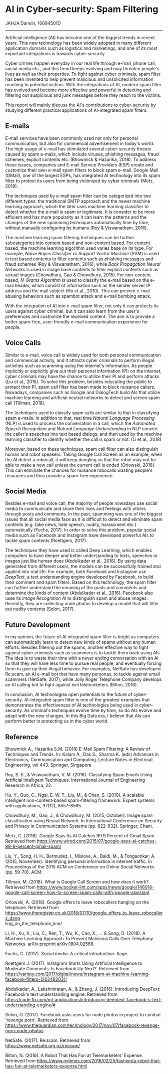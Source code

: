 # AI in Cyber-security: Spam Filtering

JAHJA Darwin, 16094501D

---
Artificial intelligence (AI) has become one of the biggest trends in recent years. This new technology has been widely adopted in many different application domains such as logistics and marketings, and one of its most important integrations is towards cyber-security.

Cyber crimes happen everyday in our real life through e-mail, phone call, social media etc., and this trend keeps evolving and may threaten people's lives as well as their properties. To fight against cyber criminals, spam filter has been invented to help prevent malicious and unsolicited information reaching to potential victims. With the integrations of AI, modern spam filter has evolved and become more effective and powerful in detecting and filtering out suspicious and junk messages before they reach to the victims.

This report will mainly discuss the AI's contributions to cyber-security by studying different practical applications of AI-integrated spam filters.

## E-mails

E-mail services have been commonly used not only for personal communication, but also for commercial advertisement in today's world. The high usage of e-mail has stimulated several cyber-security threats caused by spam e-mails, which include viruses, phishing messages, fraud schemes, explicit contents etc. (Bhowmick & Hazarika, 2018). To address these issues, companies and E-mail Service Providers (ESP) create and customize their own e-mail spam filters to block spam e-mail. Google Mail (GMail), one of the largest ESPs, has integrated AI technology into its spam filter to protect its users from being victimized by cyber criminals (Metz, 2018).

The techniques used by e-mail spam filter can be categorized into two different types: the traditional SMTP approach and the newer machine learning approach, which the later uses machine learning classifier to detect whether the e-mail is spam or legitimate. It is consider to be more efficient and has more popularity as it can learn the patterns and the changes of the new spamming techniques automatically time by time, without manually configuring by humans (Roy & Viswanatham, 2016).

The machine learning spam filtering techniques can be further subcategories into content based and non-content based. For content based, the machine learning algorithm used varies base on its type. For example, *Naive Bayes Classifier* or *Support Vector Machine* (SVM) is used in text based contents to filter contents such as phishing messages and fraud schemes (Roy & Viswanatham, 2016), while *Back Propagation Neural Networks* is used in image base contents to filter explicit contents such as sexual images (Chowdhury, Gao & Chowdhury, 2015). For non-content based, *N-Grams Algorithm* is used to classify the e-mail based on the e-mail header, which consist of information such as the sender server IP address and the mail subject (Hu et al., 2010). This can prevent e-mail abusing behaviors such as spambot attack and e-mail bombing attack.

With the integration of AI into e-mail spam filter, not only it can protects its users against cyber criminal, but it can also learn from the user's preferences and customize the received content. The aim is to provide a better spam-free, user-friendly e-mail communication experience for people.

## Voice Calls

Similar to e-mail, voice call is widely used for both personal communication and commercial activity, and it attracts cyber criminals to perform illegal activities such as scamming using the internet's information. As people implicitly or explicitly give out their personal information (PI) on the internet, cyber criminals may have the chance to utilize their PI and perform attacks (Liu et al., 2015). To solve this problem, besides educating the public to protect their PI, spam call filter has been made to block nuisance callers. Nowadays, companies such as Google and DialogTech build AIs that utilize machine learning and artificial neutral networks to detect and screen spam call (Tillman, 2018).

The techniques used to classify spam calls are similar to that in classifying spam e-mails. In addition to that, real time *Natural Language Processing* (NLP) is used to process the conversation in a call, which the *Automated Speech Recognition* and *Natural Language Understanding* in NLP convert the caller's speeches into text based dialogs, and then used by the machine learning classifier to identify whether the call is spam or not. (Li et al., 2018)

Moreover, based on these techniques, spam call filter can also distinguish human and robot speakers. Taking Google Call Screen as an example, when the AI detect a robocall, it will keep dangling so that the robot may not be able to make a new call unless the current call is ended (Orlowski, 2018). This can eliminate the chances for nuisance robocalls wasting people's resources and thus provide a spam-free experience. 

## Social Media

Besides e-mail and voice call, the majority of people nowadays use social media to communicate and share their lives and feelings with others through posts and comments. In the past, spamming was one of the biggest issues that all social media face as it is difficult to detect and eliminate spam contents (e.g. fake news, hate speech, nudity, harassment etc.) automatically (Fuchs, 2017). In order to solve this problem, popular social media such as Facebook and Instagram have developed powerful AIs to tackle spam contents (Roettgers, 2017).

The techniques they have used is called Deep Learning, which enables computers to have deeper and better understanding to texts, speeches or images just like human does (Abdulkader et al., 2016). By using data generated from different users, the models can be successfully trained and applied into real life. For example, both Facebook and Instagram use *DeepText*, a text understanding engine developed by Facebook, to build their comment and spam filters. Based on this technology, the spam filter can further understand the meaning of the posts and comments and determine the kinds of content (Abdulkader et al., 2016). Facebook also uses its *Image Recognition AI* to distinguish spam and abuse images. Recently, they are collecting nude photos to develop a model that will filter out nudity contents (Solon, 2017). 

## Future Development

In my opinion, the future of AI integrated spam filter is bright as computers can automatically learn to detect new kinds of spams without any human efforts. Besides filtering out the spams, another effective way to fight against cyber criminals such as scammers is to tackle them back using AIs. The idea is to waste their time with a never ending conversation with an AI so that they will have less time to pursue real people, and eventually forcing them to give up their illegal behavior. For examples, NetSafe has developed Re:scam, an AI e-mail bot that have many personas, to tackle against email scammers (NetSafe, 2017), while Jolly Roger Telephone Company develops an AI calling bot to fight against evil telemarketers (Bilton, 2016).

In conclusion, AI technologies open potentials to the future of cyber-security. AI-integrated spam filter is one of the greatest examples that demonstrates the effectiveness of AI technologies being used in cyber-security. As criminal's techniques evolve time by time, so do AIs evolve and adapt with the new changes. In this Big Data era, I believe that AIs can perform better in protecting us in the cyber world.

## Reference

Bhowmick A., Hazarika S.M. (2018) E-Mail Spam Filtering: A Review of Techniques and Trends. In: Kalam A., Das S., Sharma K. (eds) Advances in Electronics, Communication and Computing. Lecture Notes in Electrical Engineering, vol 443. Springer, Singapore

Roy, S. S., & Viswanatham, V. M. (2016). Classifying Spam Emails Using Artificial Intelligent Techniques. International Journal of Engineering Research in Africa, 22.

Hu, Y., Guo, C., Ngai, E. W. T., Liu, M., & Chen, S. (2010). A scalable intelligent non-content-based spam-filtering framework. Expert systems with applications, 37(12), 8557-8565.

Chowdhury, M., Gao, J., & Chowdhury, M. (2015, October). Image spam classification using Neural Network. In International Conference on Security and Privacy in Communication Systems (pp. 622-632). Springer, Cham.

Metz, C. (2018). Google Says Its AI Catches 99.9 Percent of Gmail Spam. Retrieved from https://www.wired.com/2015/07/google-says-ai-catches-99-9-percent-gmail-spam/

Liu, Y., Song, H. H., Bermudez, I., Mislove, A., Baldi, M., & Tongaonkar, A. (2015, November). Identifying personal information in internet traffic. In Proceedings of the 2015 ACM on Conference on Online Social Networks (pp. 59-70). ACM.

Tillman, M. (2018). What is Google Call Screen and how does it work?. Retrieved from https://www.pocket-lint.com/apps/news/google/146018-google-call-screen-how-to-screen-spam-calls-with-google-assistant

Orlowski, A. (2018). Google offers to leave robocallers hanging on the telephone. Retrieved from https://www.theregister.co.uk/2018/07/10/google_offers_to_leave_robocallers_dang  
ling_on_the_telephone_line/

Li, H., Xu, X., Liu, C., Ren, T., Wu, K., Cao, X., ... & Song, D. (2018). A Machine Learning Approach To Prevent Malicious Calls Over Telephony Networks. arXiv preprint arXiv:1804.02566.

Fuchs, C. (2017). Social media: A critical introduction. Sage.

Roettgers J. (2017). Instagram Starts Using Artificial Intelligence to Moderate Comments. Is Facebook Up Next?. Retrieved from https://variety.com/2017/digital/news/instagram-ai-machine-learning-facebook-filters-1202482031/

Abdulkader, A., Lakshmiratan, A., & Zhang, J. (2016). Introducing DeepText: Facebook's text understanding engine. Retrieved from https://code.fb.com/ml-applications/introducing-deeptext-facebook-s-text-understanding-engine/#

Solon, O. (2017). Facebook asks users for nude photos in project to combat 'revenge porn'. Retrieved from https://www.theguardian.com/technology/2017/nov/07/facebook-revenge-porn-nude-photos

NetSafe. (2017). Re:scam. Retrieved from https://www.netsafe.org.nz/rescam/

Bilton, N. (2016). A Robot That Has Fun at Telemarketers' Expense. Retrieved from https://www.nytimes.com/2016/02/25/fashion/a-robot-that-has-fun-at-telemarketers-expense.html

